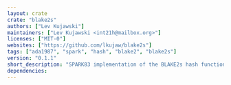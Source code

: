 ```yaml
---
layout: crate
crate: "blake2s"
authors: ["Lev Kujawski"]
maintainers: ["Lev Kujawski <int21h@mailbox.org>"]
licenses: ["MIT-0"]
websites: ["https://github.com/lkujaw/blake2s"]
tags: ["ada1987", "spark", "hash", "blake2", "blake2s"]
version: "0.1.1"
short_description: "SPARK83 implementation of the BLAKE2s hash function"
dependencies: 
---
```



